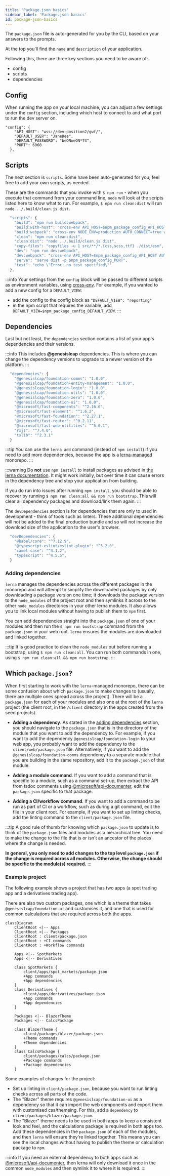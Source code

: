 ```yaml
---
title: 'Package.json basics'
sidebar_label: 'Package.json basics'
id: package-json-basics
---
```


The `package.json` file is auto-generated for you by the CLI, based on your answers to the prompts.

At the top you'll find the `name` and `description` of your application.

Following this, there are three key sections you need to be aware of:

- config
- scripts
- dependencies

## Config

When running the app on your local machine, you can adjust a few settings under the `config` section, including which host to connect to and what port to run the dev server on.
```
"config": {
    "API_HOST": "wss://dev-position2/gwf/",
    "DEFAULT_USER": "JaneDee",
    "DEFAULT_PASSWORD": "beONneON*74",
    "PORT": 6060
  },
```

## Scripts

The next section is `scripts`.
Some have been auto-generated for you; feel free to add your own scripts, as needed.

These are the commands that you invoke with `$ npm run` - when you execute that command from your command line, `node` will look at the scripts listed here to know what to run.
For example, `$ npm run clean:dist` will run `node ../.build/clean.js dist`.

```javascript
  "scripts": {
    "build": "npm run build:webpack",
    "build:with-host": "cross-env API_HOST=$npm_package_config_API_HOST npm run build:webpack",
    "build:webpack": "cross-env NODE_ENV=production AUTO_CONNECT=true webpack",
    "clean": "npm run clean:dist",
    "clean:dist": "node ../.build/clean.js dist",
    "copy-files": "copyfiles -u 1 src/**/*.{css,scss,ttf} ./dist/esm",
    "dev": "npm run dev:webpack",
    "dev:webpack": "cross-env API_HOST=$npm_package_config_API_HOST AUTO_CONNECT=true DEFAULT_USER=$npm_package_config_DEFAULT_USER DEFAULT_PASSWORD=$npm_package_config_DEFAULT_PASSWORD NODE_ENV=development webpack serve --open",
    "serve": "serve dist -p $npm_package_config_PORT",
    "test": "echo \"Error: no test specified\""
  },
```

:::info
Your settings from the `config` block will be passed to different scripts as environment variables, using [cross-env](https://www.npmjs.com/package/cross-env). For example, if you wanted to add a new config for a `DEFAULT_VIEW`:
- add the config to the config block as `"DEFAULT_VIEW": "reporting"`
- in the npm script that requires the variable, add `DEFAULT_VIEW=$npm_package_config_DEFAULT_VIEW`.
:::

## Dependencies

Last but not least, the `dependencies` section contains a list of your app's dependencies and their versions.

:::info
This includes **@genesislcap** dependencies. This is where you can change the dependency versions to upgrade to a newer version of the platform.
:::

```javascript
  "dependencies": {
    "@genesislcap/foundation-comms": "1.0.0",
    "@genesislcap/foundation-entity-management": "1.0.0",
    "@genesislcap/foundation-login": "1.0.0",
    "@genesislcap/foundation-utils": "1.0.0",
    "@genesislcap/foundation-zero": "1.0.0",
    "@genesislcap/foundation-ui": "1.0.0",
    "@microsoft/fast-components": "^2.16.6",
    "@microsoft/fast-element": "^1.6.2",
    "@microsoft/fast-foundation": "^2.27.1",
    "@microsoft/fast-router": "^0.2.11",
    "@microsoft/fast-web-utilities": "^5.0.1",
    "rxjs": "^7.4.0",
    "tslib": "^2.3.1"
  }
```

:::tip
You can use the `lerna add` command (instead of `npm install`) if you need to add more dependencies, because the app is a [lerna-managed](https://lerna.js.org/) monorepo.
:::

:::warning
Do **not** use `npm install` to install packages as advised in [the lerna documentation](https://lerna.js.org/docs/faq#how-do-i-add-a-package-to-my-lerna-repository).
It might work initially, but over time it can cause errors in the dependency tree and stop your application from building.

If you do run into issues after running `npm install`, you should be able to recover by running `$ npm run clean:all && npm run bootstrap`. This will clear all dependency packages and download/link them again.
:::

The `devDependencies` section is for dependencies that are only to used in development - think of tools such as linters. These additional dependencies will not be added to the final production bundle and so will not increase the download size of the application to the user's browser.

```javascript
  "devDependencies": {
    "@babel/core": "^7.12.9",
    "@typescript-eslint/eslint-plugin": "^5.2.0",
    "camel-case": "^4.1.2",
    "typescript": "^4.5.5",
  }
```

### Adding dependencies

`lerna` manages the dependencies across the different packages in the monorepo and will attempt to simplify the downloaded packages by only downloading a package version one time; it downloads the package version to the `node_modules` of the project root and then symlinks it across to the other `node_modules` directories in your other lerna modules. It also allows you to link local modules without having to publish them to `npm` first.

You can add dependencies straight into the `package.json` of one of your modules and then run the `$ npm run bootstrap` command from the `package.json` in your web root. `lerna` ensures the modules are downloaded and linked together.

:::tip
It is good practice to clean the `node_modules` out before running a bootstrap, using `$ npm run clean:all`.
You can run both commands in one, using `$ npm run clean:all && npm run bootstrap`.
:::

## Which `package.json`?

When first starting to work with the `lerna`-managed monorepo, there can be some confusion about which `package.json` to make changes to (usually, there are multiple ones spread across the project). There will be a `package.json` for each of your modules and also one at the root of the `lerna` project (the client root, in the `/client` directory in the apps created from the seed projects).

-  **Adding a dependency**. As stated in the [adding dependencies](#adding-dependencies) section, you should navigate to the `package.json` that is in the directory of the module that you want to add the dependency to. For example, if you want to add the dependency `@genesislcap/foundation-login` to your web app, you probably want to add the dependency to the `client/web/package.json` file. Alternatively, if you want to add the `@genesislcap/foundation-comms` dependency to a separate module that you are building in the same repository, add it to the `package.json` of that module.

-  **Adding a module command**. If you want to add a command that is specific to a module, such as a command set-up, then extract the API from tsdoc comments using [@microsoft/api-documenter](https://www.npmjs.com/package/@microsoft/api-documenter), edit the `package.json` specific to that package.

-  **Adding a CI/workflow command**. If you want to add a command to be run as part of CI or a workflow, such as during a git command, edit the file in your client root. For example, if you want to set up linting checks, add the linting command to the `client/package.json` file.

:::tip
A good rule of thumb for knowing which `package.json` to update is to think of the `package.json` files and modules as a hierarchical tree. You need to make the change to the file that is or isn't an ancestor of the places where the change is needed.

**In general, you only need to add changes to the top level `package.json` if the change is required across all modules. Otherwise, the change should be specific to the module(s) required.**
:::

### Example project

The following example shows a project that has two apps (a spot trading app and a derivatives trading app).

There are also two custom packages, one which is a theme that takes `@genesislcap/foundation-ui` and customises it, and one that is used for common calculations that are required across both the apps.

```mermaid
classDiagram
    ClientRoot <|-- Apps
    ClientRoot <|-- Packages
    ClientRoot : client/package.json
    ClientRoot : +CI commands
    ClientRoot : +Workflow commands

    Apps <|-- SpotMarkets
    Apps <|-- Derivatives

    class SpotMarkets {
        client/apps/spot_markets/package.json
        +App commands
        +App dependencies
    }
    class Derivatives {
        client/apps/derivatives/package.json
        +App commands
        +App dependencies
    }

    Packages <|-- BlazerTheme
    Packages <|-- CalcsPackage

    class BlazerTheme {
        client/packages/blazer/package.json
        +Theme commands
        +Theme dependencies
    }
    class CalcsPackage {
        client/packages/calcs/package.json
        +Package commands
        +Package dependencies
    }
```

Some examples of changes for the project:
* Set up linting in `client/package.json`, because you want to run linting checks across all parts of the code.
* The "Blazer" theme requires `@genesislcap/foundation-ui` as a dependency so that it can import the web components and export them with customised css/themeing. For this, add a `dependency` to `client/packages/blazer/package.json`.
* The "Blazer" theme needs to be used in both apps to keep a consistent look and feel, and the calculations package is required in both apps too. Add these dependencies in the `package.json` of each of the modules, and then `lerna` will ensure they're linked together. This means you can see the local changes without having to publish the theme or calculation package to `npm`.

:::info
If you need an external dependency to both apps such as [@microsoft/api-documenter](https://www.npmjs.com/package/@microsoft/api-documenter), then lerna will only download it once in the common `node_modules` and then symlink it to where it is required.
:::
